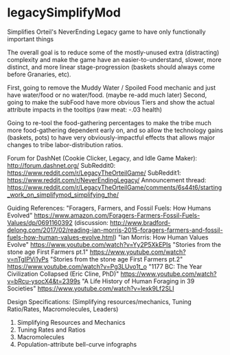 # legacySimplifyMod
Simplifies Orteil's NeverEnding Legacy game to have only functionally important things

The overall goal is to reduce some of the mostly-unused extra (distracting) complexity and make the game have an easier-to-understand, slower, more distinct, and more linear stage-progression (baskets should always come before Granaries, etc).

First, going to remove the Muddy Water / Spoiled Food mechanic and just have water/food or no water/food. (maybe re-add much later)
Second, going to make the subFood have more obvious Tiers and show the actual attribute impacts in the tooltips (raw meat: -.03 health)

Going to re-tool the food-gathering percentages to make the tribe much more food-gathering dependent early on, and so allow the technology gains (baskets, pots) to have very obviously-impactful effects that allows major changes to tribe labor-distribution ratios.

Forum for DashNet (Cookie Clicker, Legacy, and Idle Game Maker): http://forum.dashnet.org/
SubReddit0: https://www.reddit.com/r/LegacyTheOrteilGame/
SubReddit1: https://www.reddit.com/r/NeverEndingLegacy/
Announcement thread: https://www.reddit.com/r/LegacyTheOrteilGame/comments/6s44t6/starting_work_on_simplifymod_simplifying_the/

Guiding References:
"Foragers, Farmers, and Fossil Fuels: How Humans Evolved" https://www.amazon.com/Foragers-Farmers-Fossil-Fuels-Values/dp/0691160392
(discussion: http://www.bradford-delong.com/2017/02/reading-ian-morris-2015-foragers-farmers-and-fossil-fuels-how-human-values-evolve.html)
"Ian Morris: How Human Values Evolve" https://www.youtube.com/watch?v=Yy2P5XkEPIs
"Stories from the stone age First Farmers pt.1" https://www.youtube.com/watch?v=nTgIPVi1yPs
"Stories from the stone age First Farmers pt.2" https://www.youtube.com/watch?v=Pg3LUvo1t_o
"1177 BC: The Year Civilization Collapsed (Eric Cline, PhD)" https://www.youtube.com/watch?v=bRcu-ysocX4&t=2399s
"A Life History of Human Foraging in 39 Societies" https://www.youtube.com/watch?v=lexk9Lf2SLI


Design Specifications: (Simplifying resources/mechanics, Tuning Ratio/Rates, Macromolecules, Leaders)
1) Simplifying Resources and Mechanics
2) Tuning Rates and Ratios
3) Macromolecules
4) Population-attribute bell-curve infographs
